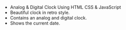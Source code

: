 

- Analog & Digital Clock Using HTML CSS & JavaScript
- Beautiful clock in retro style.
- Contains an analog and digital clock.
- Shows the current date.

